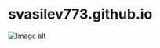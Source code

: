 # svasilev773.github.io
![Image alt](https://github.com/{svasilev773}/{svasilev773.github.io}/raw/{main}/{photo_2022-09-10_13-25-15.jpg}/image.png)
